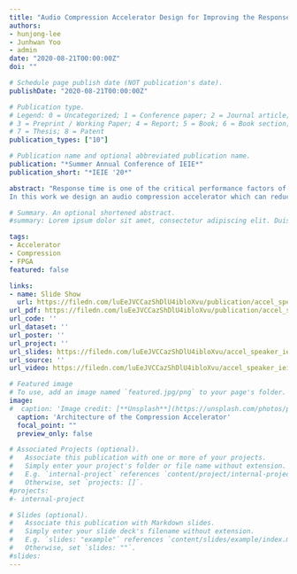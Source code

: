 ```yaml
---
title: "Audio Compression Accelerator Design for Improving the Response Time of AI Speakers"
authors:
- hunjong-lee
- Junhwan Yoo
- admin
date: "2020-08-21T00:00:00Z"
doi: ""

# Schedule page publish date (NOT publication's date).
publishDate: "2020-08-21T00:00:00Z"

# Publication type.
# Legend: 0 = Uncategorized; 1 = Conference paper; 2 = Journal article;
# 3 = Preprint / Working Paper; 4 = Report; 5 = Book; 6 = Book section;
# 7 = Thesis; 8 = Patent
publication_types: ["10"]

# Publication name and optional abbreviated publication name.
publication: "*Summer Annual Conference of IEIE*"
publication_short: "*IEIE '20*"

abstract: "Response time is one of the critical performance factors of artificial intelligence (AI) speakers. The internet network delays and the processing time on cloud server infrastructure dominate the response delays of AI speakers. The network delay is proportional to the size of packets that include the recorded queries. Normally this recorded sound data is not compressed since compression processes can be a heavy burden for the wimpy processors embedded in AI speakers.
In this work we design an audio compression accelerator which can reduce the packet size of user queries. We implement the proposed accelerator on the FPGA-based SoC development board. Our evaluation reveals that the overall response time of an AI speaker is effectively reduced with the audio compression accelerator."

# Summary. An optional shortened abstract.
#summary: Lorem ipsum dolor sit amet, consectetur adipiscing elit. Duis posuere tellus ac #convallis placerat. Proin tincidunt magna sed ex sollicitudin condimentum.

tags:
- Accelerator
- Compression
- FPGA
featured: false

links:
- name: Slide Show
  url: https://filedn.com/luEeJVCCazShDlU4ibloXvu/publication/accel_speaker_ieie20/accel_speaker_ieie20_slides.ppsx
url_pdf: https://filedn.com/luEeJVCCazShDlU4ibloXvu/publication/accel_speaker_ieie20/accel_speaker_ieie20.pdf
url_code: ''
url_dataset: ''
url_poster: ''
url_project: ''
url_slides: https://filedn.com/luEeJVCCazShDlU4ibloXvu/accel_speaker_ieie20/accel_speaker_ieie20_slides.pdf
url_source: ''
url_video: https://filedn.com/luEeJVCCazShDlU4ibloXvu/accel_speaker_ieie20/accel_speaker_ieie20_slides.mp4

# Featured image
# To use, add an image named `featured.jpg/png` to your page's folder. 
image:
#  caption: 'Image credit: [**Unsplash**](https://unsplash.com/photos/pLCdAaMFLTE)'
  caption: 'Architecture of the Compression Accelerator'
  focal_point: ""
  preview_only: false

# Associated Projects (optional).
#   Associate this publication with one or more of your projects.
#   Simply enter your project's folder or file name without extension.
#   E.g. `internal-project` references `content/project/internal-project/index.md`.
#   Otherwise, set `projects: []`.
#projects:
#- internal-project

# Slides (optional).
#   Associate this publication with Markdown slides.
#   Simply enter your slide deck's filename without extension.
#   E.g. `slides: "example"` references `content/slides/example/index.md`.
#   Otherwise, set `slides: ""`.
#slides:
---
```


